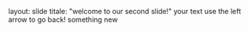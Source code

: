 layout: slide
titale: "welcome to our second slide!"
your text
use the left arrow to go back!
something new
